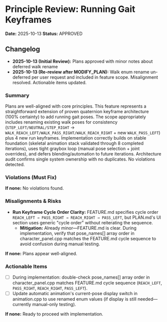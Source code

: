# Principle Review: Running Gait Keyframes

**Date:** 2025-10-13
**Status:** APPROVED

## Changelog

- **2025-10-13 (Initial Review):** Plans approved with minor notes about deferred walk rename
- **2025-10-13 (Re-review after MODIFY_PLAN):** Walk enum rename un-deferred per user request and included in feature scope. Misalignment resolved. Actionable items updated.

### Summary

Plans are well-aligned with core principles. This feature represents a straightforward extension of proven quaternion keyframe architecture (100% certainty) to add running gait poses. The scope appropriately includes renaming existing walk poses for consistency (`STEP_LEFT/NEUTRAL/STEP_RIGHT` → `WALK_REACH_LEFT/WALK_PASS_RIGHT/WALK_REACH_RIGHT` + new `WALK_PASS_LEFT`) plus 4 new run keyframes. Implementation correctly builds on stable foundation (skeletal animation stack validated through 8 completed iterations), uses tight graybox loop (manual pose selection + joint overrides), and defers blending/automation to future iterations. Architecture audit confirms single system ownership with no duplicates. No violations detected.

### Violations (Must Fix)

**If none:** No violations found.

### Misalignments & Risks

- **Run Keyframe Cycle Order Clarity:** FEATURE.md specifies cycle order `REACH_LEFT → PASS_RIGHT → REACH_RIGHT → PASS_LEFT`, but PLAN.md's UI section uses generic "cycle order" without reiterating the sequence.
  - **Mitigation:** Already minor—FEATURE.md is clear. During implementation, verify that pose_names[] array order in character_panel.cpp matches the FEATURE.md cycle sequence to avoid confusion during manual testing.

**If none:** Plans appear well-aligned.

### Actionable Items

- [ ] During implementation: double-check pose_names[] array order in character_panel.cpp matches FEATURE.md cycle sequence (`REACH_LEFT`, `PASS_RIGHT`, `REACH_RIGHT`, `PASS_LEFT`).
- [ ] Update automatic animation's current-pose display switch in animation.cpp to use renamed enum values (if display is still needed—currently manual-only testing).

**If none:** Ready to proceed with implementation.
